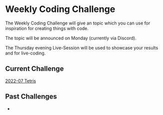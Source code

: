 # Weekly Coding Challenge

The Weekly Coding Challenge will give an topic which you can use for inspiration for creating things with code.

The topic will be announced on Monday (currently via Discord).

The Thursday evening Live-Session will be used to showcase your results and for live-coding.

## Current Challenge

[2022-07 Tetris](2022-07.md)

## Past Challenges

-
